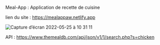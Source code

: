Meal-App : Application de recette de cuisine

lien du site : https://mealappaw.netlify.app

![Capture d’écran 2022-05-25 à 10 31 11](https://user-images.githubusercontent.com/90448006/170218563-a7eaa555-3bb4-473e-8ef7-cd697203c450.jpg)

API : https://www.themealdb.com/api/json/v1/1/search.php?s=chicken
